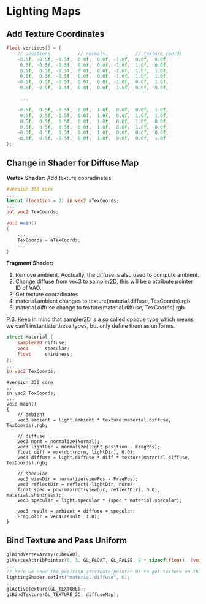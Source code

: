 # Lighting Maps
## Add Texture Coordinates
```C++
float vertices[] = {
    // positions          // normals           // texture coords
    -0.5f, -0.5f, -0.5f,  0.0f,  0.0f, -1.0f,  0.0f,  0.0f,
     0.5f, -0.5f, -0.5f,  0.0f,  0.0f, -1.0f,  1.0f,  0.0f,
     0.5f,  0.5f, -0.5f,  0.0f,  0.0f, -1.0f,  1.0f,  1.0f,
     0.5f,  0.5f, -0.5f,  0.0f,  0.0f, -1.0f,  1.0f,  1.0f,
    -0.5f,  0.5f, -0.5f,  0.0f,  0.0f, -1.0f,  0.0f,  1.0f,
    -0.5f, -0.5f, -0.5f,  0.0f,  0.0f, -1.0f,  0.0f,  0.0f,

     ...

    -0.5f,  0.5f, -0.5f,  0.0f,  1.0f,  0.0f,  0.0f,  1.0f,
     0.5f,  0.5f, -0.5f,  0.0f,  1.0f,  0.0f,  1.0f,  1.0f,
     0.5f,  0.5f,  0.5f,  0.0f,  1.0f,  0.0f,  1.0f,  0.0f,
     0.5f,  0.5f,  0.5f,  0.0f,  1.0f,  0.0f,  1.0f,  0.0f,
    -0.5f,  0.5f,  0.5f,  0.0f,  1.0f,  0.0f,  0.0f,  0.0f,
    -0.5f,  0.5f, -0.5f,  0.0f,  1.0f,  0.0f,  0.0f,  1.0f
};
```
## Change in Shader for Diffuse Map
__Vertex Shader:__ Add texture cooradinates
```GLSL
#version 330 core
...
layout (location = 2) in vec2 aTexCoords;
...
out vec2 TexCoords;

void main()
{
    ... 
    TexCoords = aTexCoords;
    ...
}
```
__Fragment Shader:__  
1. Remove ambient. Acctually, the diffuse is also used to compute ambient.  
2. Change diffuse from vec3 to sampler2D, this will be a attribute pointer ID of VAO.  
3. Get texture cooradinates  
4. material.ambient changes to texture(material.diffuse, TexCoords).rgb  
5. material.diffuse change to  texture(material.diffuse, TexCoords).rgb

P.S. Keep in mind that sampler2D is a so called opaque type which means we can't instantiate these types, but only define them as uniforms.
```GLSL
struct Material {
    sampler2D diffuse;
    vec3      specular;
    float     shininess;
}; 
...
in vec2 TexCoords;
```
```
#version 330 core
...
in vec2 TexCoords;
...
void main()
{
    // ambient
    vec3 ambient = light.ambient * texture(material.diffuse, TexCoords).rgb;
  	
    // diffuse 
    vec3 norm = normalize(Normal);
    vec3 lightDir = normalize(light.position - FragPos);
    float diff = max(dot(norm, lightDir), 0.0);
    vec3 diffuse = light.diffuse * diff * texture(material.diffuse, TexCoords).rgb;  
    
    // specular
    vec3 viewDir = normalize(viewPos - FragPos);
    vec3 reflectDir = reflect(-lightDir, norm);  
    float spec = pow(max(dot(viewDir, reflectDir), 0.0), material.shininess);
    vec3 specular = light.specular * (spec * material.specular);  
        
    vec3 result = ambient + diffuse + specular;
    FragColor = vec4(result, 1.0);
} 
```
## Bind Texture and Pass Uniform
```C++
glBindVertexArray(cubeVAO);
glVertexAttribPointer(0, 3, GL_FLOAT, GL_FALSE, 8 * sizeof(float), (void*)0);
...
// Here we need the position attribute(pointer 0) to get texture on that position
lightingShader.setInt("material.diffuse", 0);
...
glActiveTexture(GL_TEXTURE0);
glBindTexture(GL_TEXTURE_2D, diffuseMap);
```
